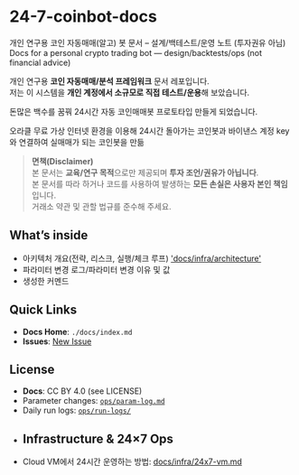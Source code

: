 # 24-7-coinbot-docs
개인 연구용 코인 자동매매(알고) 봇 문서 – 설계/백테스트/운영 노트 (투자권유 아님)   
Docs for a personal crypto trading bot — design/backtests/ops (not financial advice)

개인 연구용 **코인 자동매매/분석 프레임워크** 문서 레포입니다.  
저는 이 시스템을 **개인 계정에서 소규모로 직접 테스트/운용**해 보았습니다.

돈많은 백수를 꿈꿔 24시간 자동 코인매매봇 프로토타입 만들게 되었습니다.

오라클 무료 가상 인터넷 환경을 이용해 24시간 돌아가는 코인봇과 바이낸스 계정 key와 연결하여 실매매가 되는 코인봇을 만듦

> **면책(Disclaimer)**  
> 본 문서는 **교육/연구 목적**으로만 제공되며 **투자 조언/권유가 아닙니다**.  
> 본 문서를 따라 하거나 코드를 사용하여 발생하는 **모든 손실은 사용자 본인 책임**입니다.  
> 거래소 약관 및 관할 법규를 준수해 주세요.

## What’s inside
- 아키텍처 개요(전략, 리스크, 실행/체크 루프) ['docs/infra/architecture'](docs/infra/architecture)
- 파라미터 변경 로그/파라미터 변경 이유 및 값 
- 생성한 커멘드 

## Quick Links
- **Docs Home**: `./docs/index.md`
- **Issues**: [New Issue](../../issues/new/choose)

## License
- **Docs**: CC BY 4.0 (see LICENSE)
- Parameter changes: [`ops/param-log.md`](ops/param-log.md)  
- Daily run logs: [`ops/run-logs/`](ops/run-logs/)
- ## Infrastructure & 24×7 Ops
- Cloud VM에서 24시간 운영하는 방법: [docs/infra/24x7-vm.md](docs/infra/24x7-vm.md)


